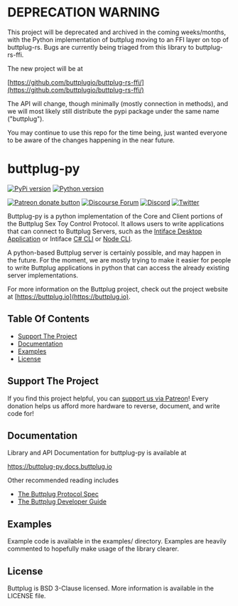 # DEPRECATION WARNING

This project will be deprecated and archived in the coming weeks/months, with
the Python implementation of buttplug moving to an FFI layer on top of
buttplug-rs. Bugs are currently being triaged from this library to
buttplug-rs-ffi.

The new project will be at

[https://github.com/buttplugio/buttplug-rs-ffi/](https://github.com/buttplugio/buttplug-rs-ffi/)

The API will change, though minimally (mostly connection in methods), and we
will most likely still distribute the pypi package under the same name
("buttplug").

You may continue to use this repo for the time being, just wanted everyone to be
aware of the changes happening in the near future.

# buttplug-py

[![PyPi version](https://img.shields.io/pypi/v/buttplug)](http://pypi.org/project/buttplug)
[![Python version](https://img.shields.io/pypi/pyversions/buttplug)](http://pypi.org/project/buttplug)

[![Patreon donate button](https://img.shields.io/badge/patreon-donate-yellow.svg)](https://www.patreon.com/qdot)
[![Discourse Forum](https://img.shields.io/badge/discourse-forum-blue.svg)](https://metafetish.club)
[![Discord](https://img.shields.io/discord/353303527587708932.svg?logo=discord)](https://discord.buttplug.io)
[![Twitter](https://img.shields.io/twitter/follow/buttplugio.svg?style=social&logo=twitter)](https://twitter.com/buttplugio)

Buttplug-py is a python implementation of the Core and Client portions
of the Buttplug Sex Toy Control Protocol. It allows users to write
applications that can connect to Buttplug Servers, such as the
[Intiface Desktop
Application](https://github.com/intiface/intiface-desktop) or Intiface
[C# CLI](https://github.com/intiface/intiface-cli-csharp) or [Node
CLI](https://github.com/intiface/intiface-cli-node).

A python-based Buttplug server is certainly possible, and may happen
in the future. For the moment, we are mostly trying to make it easier
for people to write Buttplug applications in python that can access
the already existing server implementations.

For more information on the Buttplug project, check out the project
website at [https://buttplug.io](https://buttplug.io).

## Table Of Contents

- [Support The Project](#support-the-project)
- [Documentation](#documentation)
- [Examples](#examples)
- [License](#license)

## Support The Project

If you find this project helpful, you can [support us via
Patreon](http://patreon.com/qdot)! Every donation helps us afford more
hardware to reverse, document, and write code for!

## Documentation

Library and API Documentation for buttplug-py is available at

https://buttplug-py.docs.buttplug.io

Other recommended reading includes

- [The Buttplug Protocol Spec](https://buttplug-spec.docs.buttplug.io)
- [The Buttplug Developer Guide](https://buttplug-developer-guide.docs.buttplug.io)

## Examples

Example code is available in the examples/ directory. Examples are
heavily commented to hopefully make usage of the library clearer.

## License

Buttplug is BSD 3-Clause licensed. More information is available in
the LICENSE file.
